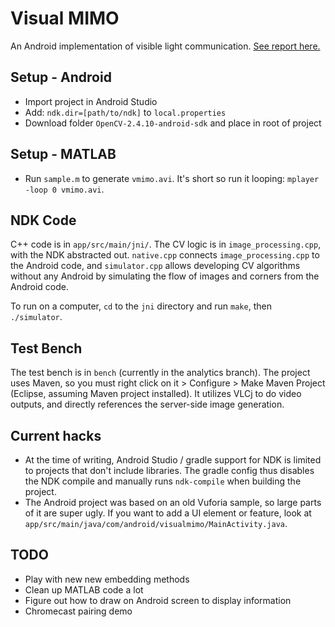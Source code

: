 # Visual MIMO
An Android implementation of visible light communication. [See report here.](https://github.com/revan/special-problems-report/blob/master/report.pdf)


## Setup - Android

- Import project in Android Studio
- Add: `ndk.dir=[path/to/ndk]` to `local.properties`
- Download folder `OpenCV-2.4.10-android-sdk` and place in root of project

## Setup - MATLAB

- Run `sample.m` to generate `vmimo.avi`. It's short so run it looping: `mplayer -loop 0 vmimo.avi`.

## NDK Code
C++ code is in `app/src/main/jni/`. The CV logic is in `image_processing.cpp`, with the NDK abstracted out. `native.cpp` connects `image_processing.cpp` to the Android code, and `simulator.cpp` allows developing CV algorithms without any Android by simulating the flow of images and corners from the Android code.

To run on a computer, `cd` to the `jni` directory and run `make`, then `./simulator`.

## Test Bench
The test bench is in `bench` (currently in the analytics branch). The project uses Maven, so you must right click on it > Configure > Make Maven Project (Eclipse, assuming Maven project installed). It utilizes VLCj to do video outputs, and directly references the server-side image generation. 

## Current hacks

- At the time of writing, Android Studio / gradle support for NDK is limited to projects that don't include libraries. The gradle config thus disables the NDK compile and manually runs `ndk-compile` when building the project.
- The Android project was based on an old Vuforia sample, so large parts of it are super ugly. If you want to add a UI element or feature, look at `app/src/main/java/com/android/visualmimo/MainActivity.java`.

## TODO

- Play with new new embedding methods
- Clean up MATLAB code a lot
- Figure out how to draw on Android screen to display information
- Chromecast pairing demo
